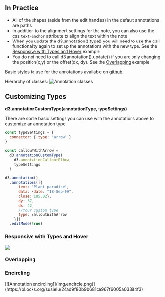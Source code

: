 ## In Practice


- All of the shapes (aside from the edit handles) in the default annotations are paths 
- In addition to the alignment settings for the note, you can also use the css `text-anchor` attribute to align the text within the note
- When you update the d3.annotation().type() you will need to use the call functionality again to set up the annotations with the new type. See the [Responsive with Types and Hover](#responsive) example
- You do not need to call d3.annotation().update() if you are only changing the position(x,y) or the offset(dx, dy). See the [Overlapping](#overlapping) example

Basic styles to use for the annotations available on [github](https://github.com/susielu/d3-annotation/blob/master/d3-annotation.css).

Hierarchy of classes:
![Annotation classes](img/classes.png)

## Customizing Types

**d3.annotationCustomType(annotationType, typeSettings)**

There are some basic settings you can use with the annotations above to customize an annotation type.


```js
const typeSettings = {
  connector: { type: "arrow" }
}

const calloutWithArrow =
  d3.annotationCustomType(
    d3.annotationCalloutElbow,
    typeSettings
  )

d3.annotation()
  .annotations([{
      text: "Plant paradise",
      data: {date: "18-Sep-09",
      close: 185.02},
      dy: 37,
      dx: 42,
      //Your custom type
      type: calloutWithArrow
    }])
  .editMode(true)
```



<h3 id="responsive">Responsive with Types and Hover</h3>
<a href="https://bl.ocks.org/susielu/974e41473737320f8db5ae711ded8542"><img src="img/resize.png"/></a>

<h3 id="overlapping">Overlapping</h3>

<h3 id="encircle">Encircling</h3>
[![Annotation encircling]](img/encircle.png)](https://bl.ocks.org/susielu/24ad9f80b9b681ce967f6005a03384f3)
